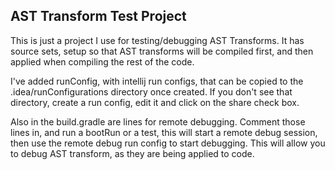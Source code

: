 
AST Transform Test Project
-------------------------------

This is just a project I use for testing/debugging AST Transforms. It has source sets, setup so that
AST transforms will be compiled first, and then applied when compiling the rest of the code.

I've added runConfig, with intellij run configs, that can be copied to the .idea/runConfigurations 
directory once created. If you don't see that directory, create a run config, edit it and click on 
the share check box.

Also in the build.gradle are lines for remote debugging. Comment those lines in, and run a bootRun or a 
test, this will start a remote debug session, then use the remote debug run config to start debugging. 
This will allow you to debug AST transform, as they are being applied to code.